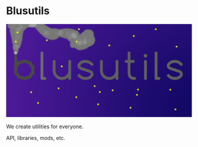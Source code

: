 # Blusutils
![Logo](https://github.com/Blusutils/.github/blob/main/profile/blusutils.png?raw=true)

We create utilities for everyone. 

API, libraries, mods, etc.

